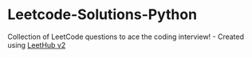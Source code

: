 # Leetcode-Solutions-Python
Collection of LeetCode questions to ace the coding interview! - Created using [LeetHub v2](https://github.com/arunbhardwaj/LeetHub-2.0)
